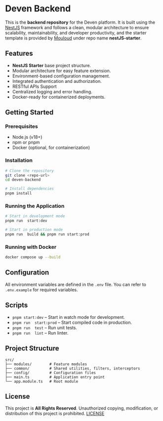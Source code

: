 
# Deven Backend

This is the **backend repository** for the Deven platform. It is built using the [NestJS](https://nestjs.com/) framework and follows a clean, modular architecture to ensure scalability, maintainability, and developer productivity, and the starter template is provided by [Mouloud]("https://github.com/mouloud240") under repo name **nestJS-starter**.

## Features

* **NestJS Starter** base project structure.
* Modular architecture for easy feature extension.
* Environment-based configuration management.
* Integrated authentication and authorization.
* RESTful APIs Support
* Centralized logging and error handling.
* Docker-ready for containerized deployments.

## Getting Started

### Prerequisites

* Node.js (v18+)
*  npm or pnpm
* Docker (optional, for containerization)

### Installation

```bash
# Clone the repository
git clone <repo-url>
cd deven-backend

# Install dependencies
pnpm install
```

### Running the Application

```bash
# Start in development mode
pnpm run  start:dev

# Start in production mode
pnpm run  build && pnpm run start:prod
```

### Running with Docker

```bash
docker compose up --build
```

## Configuration

All environment variables are defined in the `.env` file. You can refer to `.env.example` for required variables.

## Scripts

* `pnpm start:dev` – Start in watch mode for development.
* `pnpm run  start:prod` – Start compiled code in production.
* `pnpm run  test` – Run unit tests.
* `pnpm run  lint` – Run linter.

## Project Structure

```
src/
├── modules/        # Feature modules
├── common/         # Shared utilities, filters, interceptors
├── config/         # Configuration files
├── main.ts         # Application entry point
└── app.module.ts   # Root module
```

## License

This project is **All Rights Reserved**. Unauthorized copying, modification, or distribution of this project is prohibited.
[LICENSE](./LICENSE.md)

